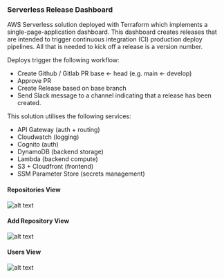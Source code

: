 ### Serverless Release Dashboard

AWS Serverless solution deployed with Terraform which implements a single-page-application dashboard. This dashboard creates releases that are intended to trigger continuous integration (CI) production deploy pipelines. All that is needed to kick off a release is a version number.

Deploys trigger the following workflow:
  - Create Github / Gitlab PR base <- head (e.g. main <- develop)
  - Approve PR
  - Create Release based on base branch
  - Send Slack message to a channel indicating that a release has been created.

This solution utilises the following services:
  - API Gateway (auth + routing)
  - Cloudwatch (logging)
  - Cognito (auth)
  - DynamoDB (backend storage)
  - Lambda (backend compute)
  - S3 + Cloudfront (frontend)
  - SSM Parameter Store (secrets management)

#### Repositories View

![alt text](https://github.com/seanturner026/serverless-release-dashboard/blob/main/assets/repositories.png?raw=true)

#### Add Repository View
![alt text](https://github.com/seanturner026/serverless-release-dashboard/blob/main/assets/repositories-add.png?raw=true)

#### Users View

![alt text](https://github.com/seanturner026/serverless-release-dashboard/blob/main/assets/users.png?raw=true)
